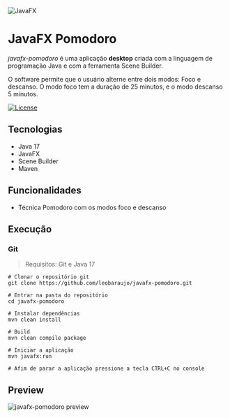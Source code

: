 ![JavaFX](https://upload.wikimedia.org/wikipedia/en/c/cc/JavaFX_Logo.png)

# JavaFX Pomodoro

_javafx-pomodoro_ é uma aplicação __desktop__ criada com a linguagem de programação Java e com a ferramenta Scene Builder.

O software permite que o usuário alterne entre dois modos: Foco e descanso. O modo foco tem a duração de 25 minutos, e o modo descanso 5 minutos.

[![License](https://img.shields.io/npm/l/react)](https://github.com/leobaraujo/javafx-pomodoro/blob/main/LICENSE) 

## Tecnologias

- Java 17
- JavaFX
- Scene Builder
- Maven

## Funcionalidades

- Técnica Pomodoro com os modos foco e descanso

## Execução

### Git

> Requisitos: Git e Java 17

```shell
# Clonar o repositório git
git clone https://github.com/leobaraujo/javafx-pomodoro.git

# Entrar na pasta do repositório
cd javafx-pomodoro

# Instalar dependências
mvn clean install

# Build
mvn clean compile package

# Iniciar a aplicação
mvn javafx:run

# Afim de parar a aplicação pressione a tecla CTRL+C no console
```
## Preview

![javafx-pomodoro preview](https://i.ibb.co/WxxcKMv/tinypomodoro.png)

